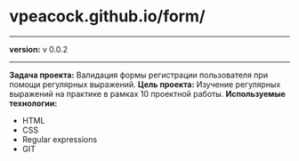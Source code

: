 # vpeacock.github.io/form/
___
**version:** v 0.0.2
___

**Задача проекта:** Валидация формы регистрации пользователя при помощи регулярных выражений.
**Цель проекта:** Изучение регулярных выражений на практике в рамках 10 проектной работы.
**Используемые технологии:**
- HTML
- CSS
- Regular expressions
- GIT
